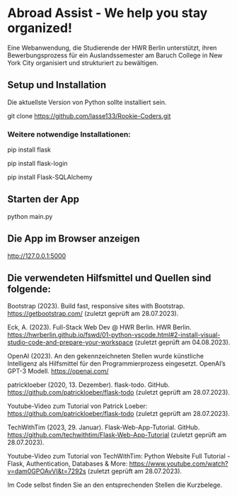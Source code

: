 # **Abroad Assist - We help you stay organized!**

Eine Webanwendung, die Studierende der HWR Berlin unterstützt, ihren Bewerbungsprozess für ein Auslandssemester am Baruch College in New York City organisiert und strukturiert zu bewältigen.


## Setup und Installation

Die aktuellste Version von Python sollte installiert sein. 

git clone <https://github.com/lasse133/Rookie-Coders.git>

### Weitere notwendige Installationen: 

pip install flask

pip install flask-login

pip install Flask-SQLAlchemy

## Starten der App

python main.py


## Die App im Browser anzeigen

http://127.0.0.1:5000

## Die verwendeten Hilfsmittel und Quellen sind folgende: 

Bootstrap (2023). Build fast, responsive sites with Bootstrap. https://getbootstrap.com/ (zuletzt geprüft am 28.07.2023). 

Eck, A. (2023). Full-Stack Web Dev @ HWR Berlin. HWR Berlin. https://hwrberlin.github.io/fswd/01-python-vscode.html#2-install-visual-studio-code-and-prepare-your-workspace (zuletzt geprüft am 04.08.2023).

OpenAI (2023). An den gekennzeichneten Stellen wurde künstliche Intelligenz als Hilfsmittel für den Programmierprozess eingesetzt. OpenAI’s GPT-3 Modell. https://openai.com/

patrickloeber (2020, 13. Dezember). flask-todo. GitHub. https://github.com/patrickloeber/flask-todo (zuletzt geprüft am 28.07.2023).

Youtube-Video zum Tutorial von Patrick Loeber: https://github.com/patrickloeber/flask-todo (zuletzt geprüft am 28.07.2023).

TechWithTim (2023, 29. Januar). Flask-Web-App-Tutorial. GitHub. https://github.com/techwithtim/Flask-Web-App-Tutorial (zuletzt geprüft am 28.07.2023). 

Youtube-Video zum Tutorial von TechWithTim: Python Website Full Tutorial - Flask, Authentication, Databases & More: https://www.youtube.com/watch?v=dam0GPOAvVI&t=7292s (zuletzt geprüft am 28.07.2023).


Im Code selbst finden Sie an den entsprechenden Stellen die Kurzbelege. 